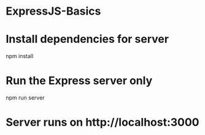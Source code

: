 # ExpressJS-Basics

# Install dependencies for server
npm install

# Run the Express server only
npm run server


# Server runs on http://localhost:3000
